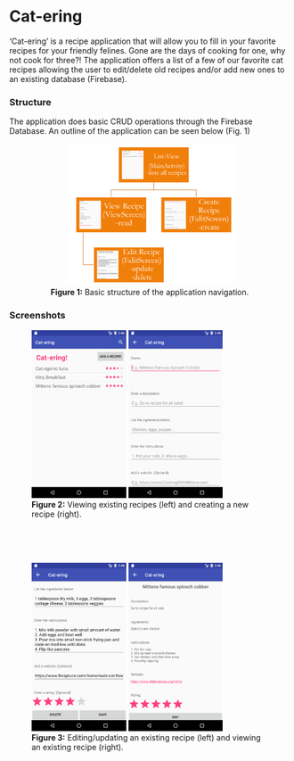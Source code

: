 # Cat-ering

‘Cat-ering’ is a recipe application that will allow you to fill in your favorite recipes for your friendly felines. Gone are the days of cooking for one, why not cook for three?! The application offers a list of a few of our favorite cat recipes allowing the user to edit/delete old recipes and/or add new ones to an existing database (Firebase).

<h3> Structure </h3>
The application does basic CRUD operations through the Firebase Database. An outline of the application can be seen below (Fig. 1) 
<p align="center">
   <img  src="./images/sitemap.PNG"  width="60%"  height="60%"/><br>
   <b>Figure 1:</b> Basic structure of the application navigation.
</p>

<h3> Screenshots </h3>
<p align="center">
<figure>
   <img  src="./images/list-view.png"  width="40%"  height="40%"/>
   <img src="./images/create.png" width="40%" height="40%"/><br>
   <figcaption><b>Figure 2:</b> Viewing existing recipes (left) and creating a new recipe (right).</figcaption> <br>
</figure>
</p>
<br><br>
<p align="center">
<figure>
   <img  src="./images/edit.png"  width="40%"  height="40%"/>
   <img  src="./images/view_rec.png"  width="40%"  height="40%"/><br>
<figcaption><b>Figure 3:</b> Editing/updating an existing recipe (left) and viewing an existing recipe (right).</figcaption>
</figure>
</p>
